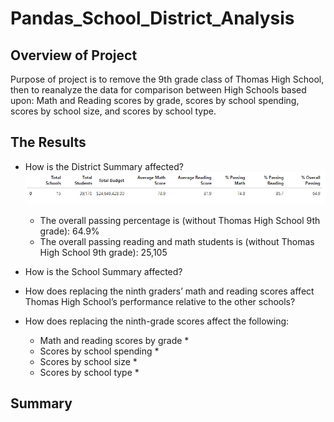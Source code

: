 # Pandas_School_District_Analysis #
## Overview of Project ##
Purpose of project is to remove the 9th grade class of Thomas High School, then to reanalyze the data for comparison between High Schools based upon: Math and Reading scores by grade, scores by school spending, scores by school size, and scores by school type.

## The Results ##
* How is the District Summary affected?
    ![District Summary](./Images/district_summary.png)
   * The overall passing percentage is (without Thomas High School 9th grade): 64.9%
   * The overall passing reading and math students is (without Thomas High School 9th grade): 25,105
   
* How is the School Summary affected?

* How does replacing the ninth graders’ math and reading scores affect Thomas High School’s performance relative to the other schools?

* How does replacing the ninth-grade scores affect the following:
    * Math and reading scores by grade
      *
    * Scores by school spending
      * 
    * Scores by school size
      * 
    * Scores by school type
      * 

## Summary ##


